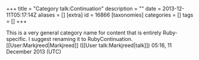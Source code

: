 +++
title = "Category talk:Continuation"
description = ""
date = 2013-12-11T05:17:14Z
aliases = []
[extra]
id = 16866
[taxonomies]
categories = []
tags = []
+++

This is a very general  category name for content that is entirely Ruby-specific.  I suggest renaming it to RubyContinuation. [[User:Markjreed|Markjreed]] ([[User talk:Markjreed|talk]]) 05:16, 11 December 2013 (UTC)
